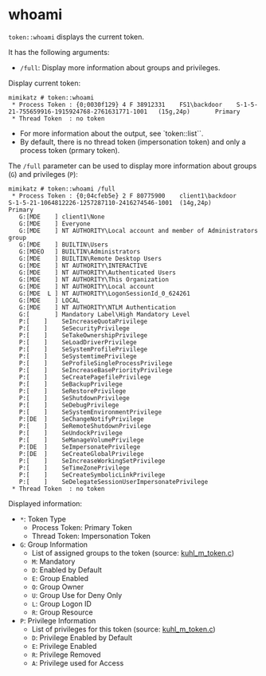 # whoami

`token::whoami` displays the current token.

It has the following arguments:
* `/full`: Display more information about groups and privileges.

Display current token:

```
mimikatz # token::whoami
 * Process Token : {0;0030f129} 4 F 38912331    FS1\backdoor    S-1-5-21-755659916-1915924768-2761631771-1001   (15g,24p)       Primary
 * Thread Token  : no token
```

- For more information about the output, see `token::list``.
- By default, there is no thread token (impersonation token) and only a process token (prmary token).

The `/full` parameter can be used to display more information about groups (`G`) and privileges (`P`):

```
mimikatz # token::whoami /full
 * Process Token : {0;04cfeb5e} 2 F 80775900    client1\backdoor        S-1-5-21-1064812226-1257287110-2416274546-1001  (14g,24p)       Primary
   G:[MDE    ] client1\None
   G:[MDE    ] Everyone
   G:[MDE    ] NT AUTHORITY\Local account and member of Administrators group
   G:[MDE    ] BUILTIN\Users
   G:[MDEO   ] BUILTIN\Administrators
   G:[MDE    ] BUILTIN\Remote Desktop Users
   G:[MDE    ] NT AUTHORITY\INTERACTIVE
   G:[MDE    ] NT AUTHORITY\Authenticated Users
   G:[MDE    ] NT AUTHORITY\This Organization
   G:[MDE    ] NT AUTHORITY\Local account
   G:[MDE  L ] NT AUTHORITY\LogonSessionId_0_624261
   G:[MDE    ] LOCAL
   G:[MDE    ] NT AUTHORITY\NTLM Authentication
   G:[       ] Mandatory Label\High Mandatory Level
   P:[    ]    SeIncreaseQuotaPrivilege
   P:[    ]    SeSecurityPrivilege
   P:[    ]    SeTakeOwnershipPrivilege
   P:[    ]    SeLoadDriverPrivilege
   P:[    ]    SeSystemProfilePrivilege
   P:[    ]    SeSystemtimePrivilege
   P:[    ]    SeProfileSingleProcessPrivilege
   P:[    ]    SeIncreaseBasePriorityPrivilege
   P:[    ]    SeCreatePagefilePrivilege
   P:[    ]    SeBackupPrivilege
   P:[    ]    SeRestorePrivilege
   P:[    ]    SeShutdownPrivilege
   P:[    ]    SeDebugPrivilege
   P:[    ]    SeSystemEnvironmentPrivilege
   P:[DE  ]    SeChangeNotifyPrivilege
   P:[    ]    SeRemoteShutdownPrivilege
   P:[    ]    SeUndockPrivilege
   P:[    ]    SeManageVolumePrivilege
   P:[DE  ]    SeImpersonatePrivilege
   P:[DE  ]    SeCreateGlobalPrivilege
   P:[    ]    SeIncreaseWorkingSetPrivilege
   P:[    ]    SeTimeZonePrivilege
   P:[    ]    SeCreateSymbolicLinkPrivilege
   P:[    ]    SeDelegateSessionUserImpersonatePrivilege
 * Thread Token  : no token
```

Displayed information:

- `*`: Token Type
  - Process Token: Primary Token
  - Thread Token: Impersonation Token
- `G`: Group Information
  - List of assigned groups to the token (source: [kuhl_m_token.c](https://github.com/gentilkiwi/mimikatz/blob/master/mimikatz/modules/kuhl_m_token.c#L155))
  - `M`: Mandatory
  - `D`: Enabled by Default
  - `E`: Group Enabled
  - `O`: Group Owner
  - `U`: Group Use for Deny Only
  - `L`: Group Logon ID
  - `R`: Group Resource
- `P`: Privilege Information
  - List of privileges for this token (source: [kuhl_m_token.c](https://github.com/gentilkiwi/mimikatz/blob/master/mimikatz/modules/kuhl_m_token.c#L226]))
  - `D`: Privilege Enabled by Default
  - `E`: Privilege Enabled
  - `R`: Privilege Removed
  - `A`: Privilege used for Access
